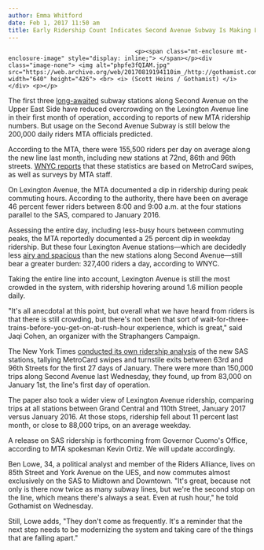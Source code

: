 ```yaml
---
author: Emma Whitford
date: Feb 1, 2017 11:50 am
title: Early Ridership Count Indicates Second Avenue Subway Is Making Lexington Avenue Commutes Less Packed
---
```


	
										<p><span class="mt-enclosure mt-enclosure-image" style="display: inline;"> </span></p><div class="image-none"> <img alt="phpfe3fQIAM.jpg" src="https://web.archive.org/web/20170819194110im_/http://gothamist.com/attachments/nyc_ewhitford/phpfe3fQIAM.jpg" width="640" height="426"> <br> <i> (Scott Heins / Gothamist) </i></div> <p></p>

<p>The first three <a href="https://web.archive.org/web/20170819194110/http://gothamist.com/2016/12/21/2nd_avenue_subway_history.php">long-awaited</a> subway stations along Second Avenue on the Upper East Side have reduced overcrowding on the Lexington Avenue line in their first month of operation, according to reports of new MTA ridership numbers. But usage on the Second Avenue Subway is still below the 200,000 daily riders MTA officials predicted. </p>

<p>According to the MTA, there were 155,500 riders per day on average along the new line last month, including new stations at 72nd, 86th and 96th streets. <a href="https://web.archive.org/web/20170819194110/http://www.wnyc.org/story/2nd-ave-subway-misses-ridership-goal-eases-morning-commute-lex/">WNYC reports</a> that these statistics are based on MetroCard swipes, as well as surveys by MTA staff. </p>

<p>On Lexington Avenue, the MTA documented a dip in ridership during peak commuting hours. According to the authority, there have been on average 46 percent fewer riders between 8:00 and 9:00 a.m. at the four stations parallel to the SAS, compared to January 2016. </p>

<p>Assessing the entire day, including less-busy hours between commuting peaks, the MTA reportedly documented a 25 percent dip in weekday ridership. But these four Lexington Avenue stations&#x2014;which are decidedly less <a href="https://web.archive.org/web/20170819194110/http://gothamist.com/2016/12/23/second_ave_subway_96.php">airy and spacious</a> than the new stations along Second Avenue&#x2014;still bear a greater burden: 327,400 riders a day, according to WNYC.   </p>

<p>Taking the entire line into account, Lexington Avenue is still the most crowded in the system, with ridership hovering around 1.6 million people daily. </p>

<p>&quot;It&apos;s all anecdotal at this point, but overall what we have heard from riders is that there is still crowding, but there&apos;s not been that sort of wait-for-three-trains-before-you-get-on-at-rush-hour experience, which is great,&quot; said Jaqi Cohen, an organizer with the Straphangers Campaign. </p>

<p>The New York Times <a href="https://web.archive.org/web/20170819194110/https://www.nytimes.com/2017/02/01/nyregion/second-avenue-subway-relieves-crowding-on-neighboring-lines.html?_r=0">conducted its own ridership analysis</a> of the new SAS stations, tallying MetroCard swipes and turnstile exits between 63rd and 96th Streets for the first 27 days of January. There were more than 150,000 trips along Second Avenue last Wednesday, they found, up from 83,000 on January 1st, the line&apos;s first day of operation. </p>

<p>The paper also took a wider view of Lexington Avenue ridership, comparing trips at all stations between Grand Central and 110th Street, January 2017 versus January 2016. At those stops, ridership fell about 11 percent last month, or close to 88,000 trips, on an average weekday. </p>

<p>A release on SAS ridership is forthcoming from Governor Cuomo&apos;s Office, according to MTA spokesman Kevin Ortiz. We will update accordingly. </p>

<p>Ben Lowe, 34, a political analyst and member of the Riders Alliance, lives on 85th Street and York Avenue on the UES, and now commutes almost exclusively on the SAS to Midtown and Downtown. &quot;It&apos;s great, because not only is there now twice as many subway lines, but we&apos;re the second stop on the line, which means there&apos;s always a seat. Even at rush hour,&quot; he told Gothamist on Wednesday. </p>

<p>Still, Lowe adds, &quot;They don&apos;t come as frequently. It&apos;s a reminder that the next step needs to be modernizing the system and taking care of the things that are falling apart.&quot; </p>					
										
									
				